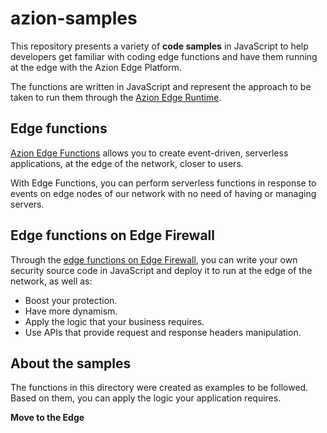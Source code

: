 # azion-samples

This repository presents a variety of **code samples** in JavaScript to help developers get familiar with coding edge functions and have them running at the edge with the Azion Edge Platform.

The functions are written in JavaScript and represent the approach to be taken to run them through the [Azion Edge Runtime](https://www.azion.com/en/documentation/products/edge-application/edge-functions/runtime/overview/).

## Edge functions 

[Azion Edge Functions](https://www.azion.com/en/documentation/products/edge-application/edge-functions/) allows you to create event-driven, serverless applications, at the edge of the network, closer to users.

With Edge Functions, you can perform serverless functions in response to events on edge nodes of our network with no need of having or managing servers.

## Edge functions on Edge Firewall

Through the [edge functions on Edge Firewall](https://www.azion.com/en/documentation/products/edge-firewall/edge-functions/firewall/), you can write your own security source code in JavaScript and deploy it to run at the edge of the network, as well as:

- Boost your protection.
- Have more dynamism.
- Apply the logic that your business requires.
- Use APIs that provide request and response headers manipulation.

## About the samples

The functions in this directory were created as examples to be followed. Based on them, you can apply the logic your application requires.

**Move to the Edge**